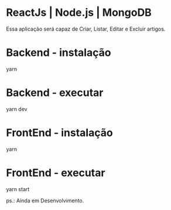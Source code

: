 # ReactJs | Node.js | MongoDB

Essa aplicação será capaz de Criar, Listar, Editar e Excluir artigos.

# Backend - instalação

yarn 

# Backend - executar

yarn dev

# FrontEnd - instalação

yarn 

# FrontEnd - executar

yarn start

ps.: Ainda em Desenvolvimento.


